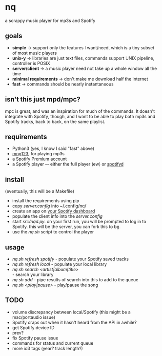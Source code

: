 # nq
a scrappy music player for mp3s and Spotify

## goals
- **simple** -> support only the features I want/need, which is a tiny subset of most music players
- **unix-y** -> libraries are just text files, commands support UNIX pipeline, controller is POSIX
- **server/client** -> a music player need not take up a whole window all the time
- **minimal requirements** -> don't make me download half the internet
- **fast** -> commands should be nearly instantaneous

## isn't this just mpd/mpc?
mpc is great, and was an inspiration for much of the commands. It doesn't integrate with
Spotify, though, and I want to be able to play both mp3s and Spotify tracks, back to back,
on the same playlist.

## requirements
- Python3 (yes, I know I said "fast" above)
- [mpg123](http://mpg123.org/), for playing mp3s
- a Spotify Premium account
- a Spotify player -- either the full player (ew) or [spotifyd](https://github.com/Spotifyd/spotifyd)

## install
(eventually, this will be a Makefile)
- install the requirements using pip
- copy *server.config* into ~/.config/nq/
- create an app on [your Spotify dashboard](https://developer.spotify.com/dashboard/)
- populate the client info into the *server.config*
- start *src/nqd.py*. on your first run, you will be prompted to log in to Spotify. this will be the server, you can fork this to bg.
- use the *nq.sh* script to control the player

## usage
- *nq.sh refresh spotify* - populate your Spotify saved tracks
- *nq.sh refresh local* - populate your local library
- *nq.sh search <artist|album|title> <search term>* - search your library
- *nq.sh add* - pipe results of search into this to add to the queue
- *nq.sh <play|pause>* - play/pause the song

## TODO
- volume discrepancy between local/Spotify (this might be a mac/portaudio issue)
- Spotify craps out when it hasn't heard from the API in awhile?
- get Spotify device ID
- prev?
- fix Spotify pause issue
- commands for status and current queue
- more id3 tags (year? track length?)
